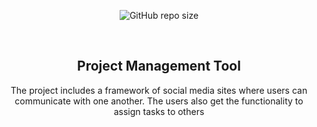 <div align="center">
  
  ![GitHub repo size](https://img.shields.io/github/repo-size/codewithsadee/barber)
 
  <br />
  <h2 align="center">Project Management Tool </h2>
The project includes a framework of social
media sites where users can communicate
with one another. The users also get the
functionality to assign tasks to others
</div>

